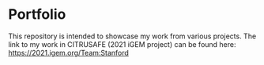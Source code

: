 # Portfolio
This repository is intended to showcase my work from various projects. 
The link to my work in CITRUSAFE (2021 iGEM project) can be found here: https://2021.igem.org/Team:Stanford
